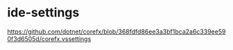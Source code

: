 # ide-settings

https://github.com/dotnet/corefx/blob/368fdfd86ee3a3bf1bca2a6c339ee590f3d6505d/corefx.vssettings
